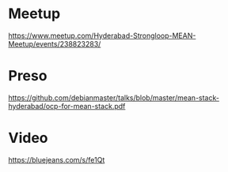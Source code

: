 
# Meetup
https://www.meetup.com/Hyderabad-Strongloop-MEAN-Meetup/events/238823283/

# Preso
https://github.com/debianmaster/talks/blob/master/mean-stack-hyderabad/ocp-for-mean-stack.pdf

# Video    
https://bluejeans.com/s/fe1Qt 







